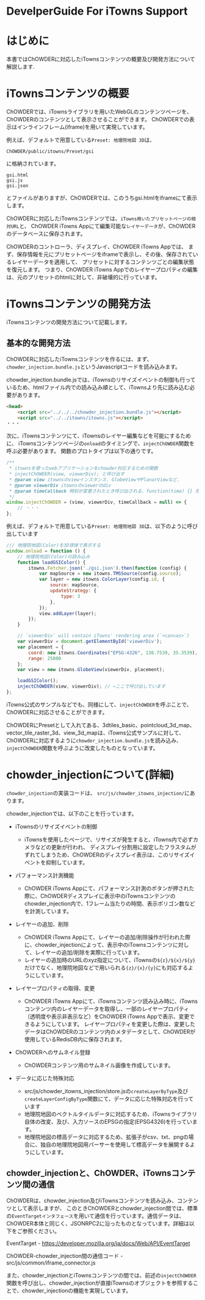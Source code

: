 DevelperGuide For iTowns Support
========================================================================================

はじめに
========================================================================================

本書ではChOWDERに対応したiTownsコンテンツの概要及び開発方法について解説します.

iTownsコンテンツの概要
========================================================================================

ChOWDERでは、iTownsライブラリを用いたWebGLのコンテンツページを、ChOWDERのコンテンツとして表示させることができます。
ChOWDERでの表示はインラインフレーム(iframe)を用いて実現しています。

例えば、デフォルトで用意している`Preset: 地理院地図 3D`は、
```
ChOWDER/public/itowns/Preset/gsi
```
に格納されています。
```
gsi.html
gsi.js
gsi.json
```
とファイルがありますが、ChOWDERでは、このうちgsi.htmlをiframeにて表示します。

ChOWDERに対応したiTownsコンテンツでは、`iTowns用いたプリセットページの相対URL`と、
ChOWDER iTowns Appにて編集可能な`レイヤーデータ`が、ChOWDERのデータベースに保存されます。

ChOWDERのコントローラ、ディスプレイ、ChOWDER iTowns Appでは、
まず、保存情報を元にプリセットページをiframeで表示し、その後、保存されているレイヤーデータを適用して、
プリセットに対するコンテンツごとの編集状態を復元します。
つまり、ChOWDER iTowns Appでのレイヤープロパティの編集は、元のプリセットのhtmlに対して、非破壊的に行っています。

iTownsコンテンツの開発方法
========================================================================================
iTownsコンテンツの開発方法について記載します。

## 基本的な開発方法

ChOWDERに対応したiTownsコンテンツを作るには、まず、
`chowder_injection.bundle.js`というJavascriptコードを読み込みます。

chowder_injection.bundle.jsでは、iTownsのリサイズイベントの制御も行っているため、htmlファイル内での読み込み順として、iTownsより先に読み込む必要があります。
```html
<head>
    <script src="../../../chowder_injection.bundle.js"></script>
    <script src="../../itowns/itowns.js"></script>
・・・
```

次に、iTownsコンテンツにて、iTownsのレイヤー編集などを可能にするために、
iTownsコンテンツページの`onload`のタイミングで、`injectChOWDER`関数を呼ぶ必要があります。
関数のプロトタイプは以下の通りです。

```js
/**
 * itownsを使ったwebアプリケーションをchowder対応するための関数
 * injectChOWDER(view, viewerDiv); と呼び出す
 * @param view itownsのviewインスタンス. GlobeViewやPlanarViewなど.
 * @param viewerDiv itownsのviewerのdiv
 * @param timeCallback 時刻が変更されたとき呼び出される、function(time) {} 形式のコールバック関数
 */ 
window.injectChOWDER = (view, viewerDiv, timeCallback = null) => {
	// ・・・
};
```

例えば、デフォルトで用意している`Preset: 地理院地図 3D`は、以下のように呼び出しています
```js
/// 地理院地図(Color)を3D球体で表示する
window.onload = function () {
    // 地理院地図(Color)の読み込み
    function loadGSIColor() {
        itowns.Fetcher.json('./gsi.json').then(function (config) {
            var mapSource = new itowns.TMSSource(config.source);
            var layer = new itowns.ColorLayer(config.id, {
                source: mapSource,
                updateStrategy: {
                    type: 3
                },
            });
            view.addLayer(layer);
        });
    }

    // `viewerDiv` will contain iTowns' rendering area (`<canvas>`)
    var viewerDiv = document.getElementById('viewerDiv');
    var placement = {
        coord: new itowns.Coordinates("EPSG:4326", 138.7539, 35.3539),
        range: 25000
    };
    var view = new itowns.GlobeView(viewerDiv, placement);

    loadGSIColor();
    injectChOWDER(view, viewerDiv); // ←ここで呼び出しています
};
```

iTowns公式のサンプルなどでも、同様にして、`injectChOWDER`を呼ぶことで、ChOWDERに対応させることができます。

ChOWDERにPresetとして入れてある、3dtiles_basic、pointcloud_3d_map、vector_tile_raster_3d、view_3d_mapは、iTowns公式サンプルに対して、ChOWDERに対応するように`chowder_injection.bundle.js`を読み込み、`injectChOWDER`関数を呼ぶように改変したものとなっています。


# chowder_injectionについて(詳細)

`chowder_injection`の実装コードは、
`src/js/chowder_itowns_injection/`にあります。

chowder_injectionでは、以下のことを行っています。
 - iTownsのリサイズイベントの制御
    - iTownsを使用したページで、リサイズが発生すると、iTowns内で必ずカメラなどの更新が行われ、
    ディスプレイ分割用に設定したフラスタムがずれてしまうため、ChOWDERのディスプレイ表示は、このリサイズイベントを抑制しています。

 - パフォーマンス計測機能
    - ChOWDER iTowns Appにて、パフォーマンス計測のボタンが押された際に、ChOWDERディスプレイに表示中のiTownsコンテンツのchowder_injection内で、1フレーム当たりの時間、表示ポリゴン数などを計測しています。
 
 - レイヤーの追加、削除
    - ChOWDER iTowns Appにて、レイヤーの追加/削除操作が行われた際に、chowder_injectionによって、表示中のiTownsコンテンツに対して、レイヤーの追加/削除を実際に行っています。
    - レイヤーの追加時のURLのxyz指定について、iTownsの`${z}/${x}/${y}`だけでなく、地理院地図などで用いられる`{z}/{x}/{y}`にも対応するようにしています。

 - レイヤープロパティの取得、変更
    - ChOWDER iTowns Appにて、iTownsコンテンツ読み込み時に、iTownsコンテンツ内のレイヤーデータを取得し、一部のレイヤープロパティ（透明度や表示非表示など）をChOWDER iTowns Appで表示、変更できるようにしています。
    レイヤープロパティを変更した際は、変更したデータはChOWDERのコンテンツ内のメタデータとして、ChOWDERが使用しているRedisDB内に保存されます。

 - ChOWDERへのサムネイル登録
    - ChOWDERコンテンツ用のサムネイル画像を作成しています。

 - データに応じた特殊対応
    - src/js/chowder_itowns_injection/store.jsの`createLayerByType`及び`createLayerConfigByType`関数にて、データに応じた特殊対応を行っています
    - 地理院地図のベクトルタイルデータに対応するため、iTownsライブラリ自体の改変、及び、入力ソースのEPSGの指定(EPSG4326)を行っています。
    - 地理院地図の標高データに対応するため、拡張子がcsv、txt、pngの場合に、独自の地理院地図用パーサーを使用して標高データを展開するようにしています。

## chowder_injectionと、ChOWDER、iTownsコンテンツ間の通信

ChOWDERは、chowder_injection及びiTownsコンテンツを読み込み、コンテンツとして表示しますが、
このときChOWDERとchowder_injection間では、標準の`EventTargetインタフェース`を用いて通信を行っています。通信データは、ChOWDER本体と同じく、JSONRPC2に沿ったものとなっています。詳細は以下をご参照ください。

 EventTarget - https://developer.mozilla.org/ja/docs/Web/API/EventTarget

 ChOWDER-chowder_injection間の通信コード - src/js/common/iframe_connector.js

また、chowder_injectionとiTownsコンテンツの間では、前述の`injectChOWDER`関数を呼び出し、chowder_injectionが直接iTownsのオブジェクトを参照することで、chowder_injectionの機能を実現しています。
